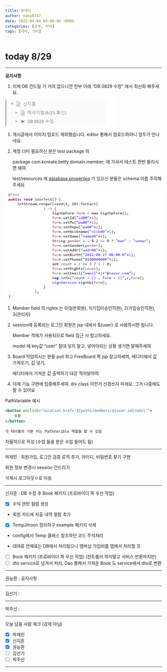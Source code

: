 ```yaml
---
title: 투데이
author: namu6747
date: 2022-09-04 09:08:00 +0900
categories: [공부, 자바]
tags: [자바, 기타]
---
```


# today 8/29

---

**공지사항**

1. 이제 DB 건드릴 거 거의 없으니깐 전부  아래 “DB 0829 수정” 에서 최신화 해주세요.

![Untitled](today%208%2029%20cba43918dd9843e89af196aa4a4dfd64/Untitled.png)

1. 게시글에서 이미지 업로드 제외했습니다. editor 통해서 업로드하려니 엄두가 안나네요.
2. 계정 더미 필요하신 분은 test package 의 
    
    package com.koreate.betty.domain.member; 에 가셔서 테스트 한번 돌리시면 돼여
    
    test/resources 에 [database.properties](http://database.properties) 가 있으신 분들은 schema 이름 주의해주세요
    

![Untitled](today%208%2029%20cba43918dd9843e89af196aa4a4dfd64/Untitled%201.png)

1. Member field 의 rights 는 0(일반회원), 1(가입미승인직원), 2(가입승인직원), 3(관리자)
2. session에 등록되는 로그인 회원은 jsp 내에서 ${user} 로 사용하시면 됩니다.
    
    Member 객체가 사용되므로 field 접근 시 참고하세요. 
    
    model 에 key값 “user” 절대 넣지 말고, 넣어야되는 상황 생기면 말해주세여
    
3. Board 작업하시는 분들 pull 하고 FreeBoard 쪽 jsp 참고하세여, 에디터에서 값 가져오기, 값 넣기, 
    
    에디터에서 가져온 값 출력하기 대강 적어놨어여
    
4. 이제 기능 구현에 집중해주세여. div class 이런거 신경쓰지 마세요. 그거 나중에도 할 수 있어요

 

PathVariable 예시

```jsx
<button onclick="location.href='${path}/members/${user.id}/edit'">
	수정
</button>

각 테이블의 기본 키는 PathVarible 역할을 할 수 있음
```

자율적으로 작성 (수업 들을 분은 수업 들어도 됨)

---

박재민 :  회원가입, 로그인 검증 로직 추가, 아이디, 비밀번호 찾기 구현

회원 정보 변경시 session 건드리기

삭제시 로그아웃ㅇ로 이동

---

신지훈 : DB 수정 후 Book 패키지 (프로바이더 쪽 우선 작업)

- [x]  수익 관련 컬럼 생성
- 회원 카드에 지출 내역 컬럼 추가
- [x]  TempJihoon 정리하구 example 패키지 삭제
- config에서 Temp 클래스 참조하던 코드 주석처리

- 대여료 연체료는 DB에서 처리됬으나 멤버십 가입비를 앱에서 처리할 것
- [ ]  Book 패키지 (프로바이더 쪽 우선 작업) (컨트롤러 하지말고 서비스 반환까지만)
- [ ]  dto service로 넘겨서 처리, Dao 통해서 가져온 Book 도 service에서 dto로 변환

---

권능환 :  공지사항

---

김선기 : 

---

박주신 : 

---

오늘 남을 사람 체크 (강제 아님)

- [x]  박재민
- [x]  신지훈
- [x]  권능환
- [ ]  김선기
- [ ]  박주신

---